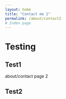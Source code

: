 ```yaml
---
layout: home
title: "Contact me 2"
permalink: /about/contact2
# Index page
---
```

# Testing
## Test1
about/contact page 2
## Test2
